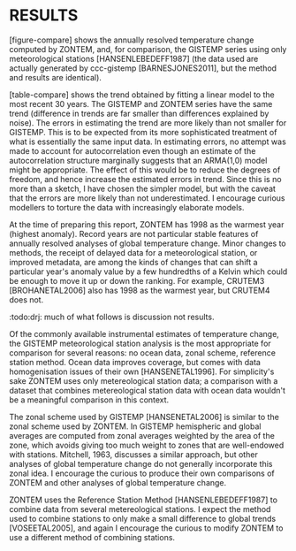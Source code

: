 # RESULTS

[figure-compare] shows the annually resolved temperature change
computed by ZONTEM, and, for comparison, the GISTEMP series using
only meteorological stations [HANSENLEBEDEFF1987] (the data used
are actually generated by ccc-gistemp [BARNESJONES2011], but the
method and results are identical).

[table-compare] shows the trend obtained by fitting a linear
model to the most recent 30 years. The GISTEMP and ZONTEM
series have the same trend (difference in trends are far smaller
than differences explained by noise).
The errors in estimating the trend are more likely than
not smaller for GISTEMP. This is to be expected from its more
sophisticated treatment of what is essentially the same input
data. In estimating errors, no attempt was made to account for
autocorrelation even though an estimate of the autocorrelation
structure marginally suggests that an ARMA(1,0) model might be
appropriate. The effect of this would be to reduce the degrees of
freedom, and hence increase the estimated errors in trend.  Since this
is no more than a sketch, I have chosen the simpler model, but
with the caveat that the errors are more likely than not
underestimated. I encourage curious modellers to torture the
data with increasingly elaborate models.

At the time of preparing this report, ZONTEM has 1998 as the
warmest year (highest anomaly). Record years are not particular
stable features of annually resolved analyses of global
temperature change. Minor changes to methods, the receipt of
delayed data for a meteorological station, or improved metadata,
are among the kinds of changes that can shift a particular
year's anomaly value by a few hundredths of a Kelvin which could
be enough to move it up or down the ranking.
For example, CRUTEM3 [BROHANETAL2006] also has 1998 as the
warmest year, but CRUTEM4 does not.

:todo:drj: much of what follows is discussion not results.

Of the commonly available instrumental estimates of temperature change,
the GISTEMP meteorological station analysis is the most appropriate for
comparison for several reasons: no ocean data, zonal scheme, reference
station method. Ocean data improves coverage, but comes with
data homogenisation issues of their own [HANSENETAL1996].
For simplicity's sake ZONTEM uses only
metereological station data; a comparison with a dataset that
combines metereological station data with ocean data wouldn't be
a meaningful comparison in this context.

The zonal scheme used by GISTEMP [HANSENETAL2006] is similar to
the zonal scheme used by ZONTEM. In GISTEMP hemispheric and
global averages are computed from zonal averages weighted by the
area of the zone, which avoids giving too much weight to zones
that are well-endowed with stations. Mitchell, 1963, discusses a
similar approach, but other analyses of global temperature
change do not generally incorporate this zonal idea. I encourage
the curious to produce their own comparisons of ZONTEM and other
analyses of global temperature change.

ZONTEM uses the Reference Station
Method [HANSENLEBEDEFF1987] to combine data from several
metereological stations. I expect the method used to combine stations
to only make a small difference to global trends [VOSEETAL2005],
and again I encourage the curious to modify ZONTEM to use a
different method of combining stations.
